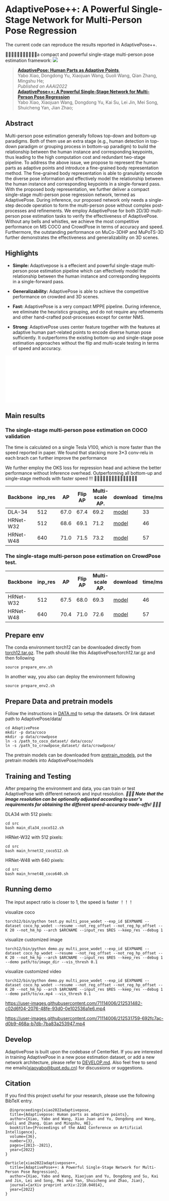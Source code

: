 # AdaptivePose++: A Powerful Single-Stage Network for Multi-Person Pose Regression
The current code can reproduce the results reported in AdaptivePose++.

👏👏👏👏👏👏👏👏👏👏👏a compact and powerful single-stage multi-person pose estimation framework:
![](readme/framework.jpg)
> [**AdaptivePose: Human Parts as Adaptive Points**](https://arxiv.org/abs/2112.13635),            
> Yabo Xiao, Dongdong Yu, Xiaojuan Wang, Guoli Wang, Qian Zhang, Mingshu He;        
> *Published on AAAI2022*   
> [**AdaptivePose++: A Powerful Single-Stage Network for Multi-Person Pose Regression**](https://arxiv.org/abs/2210.04014)      
> Yabo Xiao, Xiaojuan Wang, Dongdong Yu, Kai Su, Lei Jin, Mei Song, Shuicheng Yan, Jian Zhao;      

<!-- Contact: [xiaoyabo@bupt.edu.cn](mailto:xiaoyabo@bupt.edu.cn). Any questions or discussions about pose estiamtion task are welcomed!  -->

## Abstract 

Multi-person pose estimation generally follows top-down and bottom-up paradigms. Both of them use an extra stage (e.g., human detection in top-down paradigm or grouping process in bottom-up paradigm) to build the relationship between the human instance and corresponding keypoints, thus leading to the high computation cost and redundant two-stage pipeline. To address the above issue, we propose to represent the human parts as adaptive points and introduce a fine-grained body representation method. The fine-grained body representation is able to granularity encode the diverse pose information and effectively model the relationship between the human instance and corresponding keypoints in a single-forward pass. With the proposed body representation, we further deliver a compact single-stage multi-person pose regression network, termed as AdaptivePose. During inference, our proposed network only needs a single-step decode operation to form the multi-person pose without complex post-processes and refinements. We employ AdaptivePose for both 2D/3D multi-person pose estimation tasks to verify the effectiveness of AdaptivePose. Without any bells and whistles, we achieve the most competitive performance on MS COCO and CrowdPose in terms of accuracy and speed. Furthermore, the outstanding performance on MuCo-3DHP and MuPoTS-3D further demonstrates the effectiveness and generalizability on 3D scenes.

## Highlights

- **Simple:** Adaptivepose is a effecient and powerful single-stage multi-person pose estimation pipeline which can effectively model the relationship between the human instance and corresponding keypoints in a single-forward pass. 

- **Generalizability:** AdaptivePose is able to achieve the competitive performance on crowded and 3D scenes.

- **Fast:** AdaptivePose is a very compact MPPE pipeline. During inference, we eliminate the heuristics grouping, and do not require any refinements and other hand-crafted post-processes except for center NMS. 

- **Strong**: AdaptivePose uses center feature together with the features at adaptive human part-related points to encode diverse human pose sufficiently. It outperforms the existing bottom-up and single-stage pose estimation approaches without the flip and multi-scale testing in terms of speed and accuracy.

![](readme/adaptivepoint.pdf)

<!-- - **Easy to use:** We provide user friendly testing API and webcam demos. -->

## Main results

### The single-stage multi-person pose estimation on COCO validation
<!-- - **Speed** Please refer to the paper(https://arxiv.org/abs/2112.13635) for inference time 🚀🚀🚀. The performance is slightly better than the reported in paper. -->
The time is calculated on a single Tesla V100,  which is more faster than the speed reported in paper.
We found that stacking more 3*3 conv-relu in each brach can further improve the performance


We further employ the OKS loss for regression head and achieve the better performance without Inference overhead. Outperforming all bottom-up and single-stage methods with faster speed !!! 🚀🚀🚀🚀🚀🚀🚀🚀🚀🚀🚀🚀🚀🚀🚀

| Backbone     | inp_res |  AP       | Flip AP      |  Multi-scale AP.  |   download  |time/ms|
|--------------|---------|-----------|--------------|-------------------|   ---    | --- |
|DLA-34        |   512   |   67.0    |   67.4       | 69.2    | [model](https://drive.google.com/file/d/1AFsD619kxt90lBp5bDhqDtOAAm1O_li_/view?usp=share_link)  | 33| 
|HRNet-W32        |   512   |   68.6    |   69.1       | 71.2    | [model](https://drive.google.com/file/d/1mzGuVczYBzE0B1zsRFL_FMNJEcW4Cr-B/view?usp=share_link) |46 | 
|HRNet-W48     |   640   |    71.0   |     71.5     |  73.2 |   [model](https://drive.google.com/file/d/147GwtZ4Ht3xQkVIbPJDRtVNhAQeL1rPB/view?usp=share_link)  | 57 |


### The single-stage multi-person pose estimation on CrowdPose test.

| Backbone     | inp_res |  AP       | Flip AP      |  Multi-scale AP.  |   download  |time/ms|
|--------------|---------|-----------|--------------|-------------------|   ---    | --- |
|HRNet-W32        |   512   |   67.5    |   68.0       | 69.3    | [model](https://drive.google.com/file/d/14LQupokqqi-kgRQeh2vU6Fa82iujcKQs/view?usp=share_link) |46 | 
|HRNet-W48     |   640   |    70.4   |     71.0     |  72.6 |   [model](https://drive.google.com/file/d/1Wv20VnH_ngPqeYGBcDG6qy_uU6w6t0wc/view?usp=share_link)  | 57 |



<!-- ## Installation
All models and details will be available in our [Model zoo](readme/MODEL_ZOO.md). -->

## Prepare env
The conda environment torch12 can be downloaded directly from [torch12.tar.gz](https://drive.google.com/file/d/1hAtuIbLHlKpt2YN_zUxkqHtUhDvsNn4u/view?usp=sharing).
The path should like this AdaptivePose/torch12.tar.gz
and then following
```
source prepare_env.sh
```

In another way, you also can deploy the environment following
```
source prepare_env2.sh
```

## Prepare Data and pretrain models
Follow the instructions in [DATA.md](readme/DATA.md) to setup the datasets. 
Or link dataset path to AdaptivePose/data/
```
cd AdaptivePose
mkdir -p data/coco
mkdir -p data/crowdpose
ln -s /path_to_coco_dataset/ data/coco/
ln -s /path_to_crowdpose_dataset/ data/crowdpose/
```

The pretrain models can be downloaded from [pretrain_models](https://drive.google.com/drive/folders/17DVq-pwqx40ELmbBjYEYVQc1UC9ofgsq?usp=sharing), put the pretrain models into AdaptivePose/models




## Training and Testing

After preparing the environment and data, you can train or test AdaptivePose with different network and input resolution. ___🚀🚀🚀 Note that the image resolution can be optionally adjusted according to user's requirements for obtaining the different speed-accuracy trade-offs! 🚀🚀🚀___

DLA34 with 512 pixels:
```
cd src
bash main_dla34_coco512.sh
```
HRNet-W32 with 512 pixels:
```
cd src
bash main_hrnet32_coco512.sh
```

HRNet-W48 with 640 pixels:
```
cd src
bash main_hrnet48_coco640.sh
```

## Running demo 

The input aspect ratio is closer to 1, the  speed is faster ！！！

visualize coco 


```
torch12/bin/python test.py multi_pose_wodet --exp_id $EXPNAME --dataset coco_hp_wodet --resume --not_reg_offset --not_reg_hp_offset --K 20 --not_hm_hp --arch $ARCNAME --input_res $RES --keep_res --debug 1
```

visualize customized image 

```
torch12/bin/python demo.py multi_pose_wodet --exp_id $EXPNAME --dataset coco_hp_wodet --resume --not_reg_offset --not_reg_hp_offset --K 20 --not_hm_hp --arch $ARCNAME --input_res $RES --keep_res --debug 1 --demo path/to/image_dir --vis_thresh 0.1
```

visualize customized video 

```
torch12/bin/python demo.py multi_pose_wodet --exp_id $EXPNAME --dataset coco_hp_wodet --resume --not_reg_offset --not_reg_hp_offset --K 20 --not_hm_hp --arch $ARCNAME --input_res $RES --keep_res --debug 1 --demo path/to/xx.mp4 --vis_thresh 0.1 
```
https://user-images.githubusercontent.com/71114006/212531482-c02d6f04-2076-48fe-93d0-0e102536a1e6.mp4   


https://user-images.githubusercontent.com/71114006/212531759-692fc7ac-d0b9-468a-b7db-7ba83a253947.mp4


## Develop

AdaptivePose is built upon the codebase of CenterNet. If you are interested in training AdaptivePose in a new pose estimation dataset, or add a new network architecture, please refer to [DEVELOP.md](readme/DEVELOP.md). Also feel free to send me emails(xiaoyabo@bupt.edu.cn) for discussions or suggestions.



## Citation

If you find this project useful for your research, please use the following BibTeX entry.
```
  @inproceedings{xiao2022adaptivepose,
  title={Adaptivepose: Human parts as adaptive points},
  author={Xiao, Yabo and Wang, Xiao Juan and Yu, Dongdong and Wang, Guoli and Zhang, Qian and Mingshu, HE},
  booktitle={Proceedings of the AAAI Conference on Artificial Intelligence},
  volume={36},
  number={3},
  pages={2813--2821},
  year={2022}
}

@article{xiao2022adaptivepose++,
  title={AdaptivePose++: A Powerful Single-Stage Network for Multi-Person Pose Regression},
  author={Xiao, Yabo and Wang, Xiaojuan and Yu, Dongdong and Su, Kai and Jin, Lei and Song, Mei and Yan, Shuicheng and Zhao, Jian},
  journal={arXiv preprint arXiv:2210.04014},
  year={2022}
}
```
